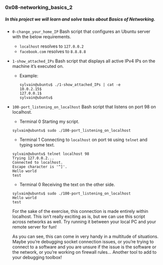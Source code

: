 ### 0x08-networking_basics_2

##### In this project we will learn and solve tasks about __Basics of Networking__.

* `0-change_your_home_IP` Bash script that configures an Ubuntu server with the below requirements.

	* `localhost` resolves to `127.0.0.2`
	* `facebook.com` resolves to `8.8.8.8`

* `1-show_attached_IPs` Bash script that displays all active IPv4 IPs on the machine it’s executed on.

	* Example:
		```
		sylvain@ubuntu$ ./1-show_attached_IPs | cat -e
		10.0.2.15$
		127.0.0.1$
		sylvain@ubuntu$
		```

* `100-port_listening_on_localhost` Bash script that listens on port 98 on localhost.
	* Terminal 0
	Starting my script.
	```
	sylvain@ubuntu$ sudo ./100-port_listening_on_localhost
	```

	* Terminal 1
	Connecting to `localhost` on port `98` using `telnet` and typing some text.
	```
	sylvain@ubuntu$ telnet localhost 98
	Trying 127.0.0.2...
	Connected to localhost.
	Escape character is '^]'.
	Hello world
	test
	```

	* Terminal 0
	Receiving the text on the other side.
	```
	sylvain@ubuntu$ sudo ./100-port_listening_on_localhost
	Hello world
	test
	```

	For the sake of the exercise, this connection is made entirely within localhost. This isn’t really exciting as is, but we can use this script across networks as well. Try running it between your local PC and your remote server for fun!

	As you can see, this can come in very handy in a multitude of situations. Maybe you’re debugging socket connection issues, or you’re trying to connect to a software and you are unsure if the issue is the software or the network, or you’re working on firewall rules… Another tool to add to your debugging toolbox!

